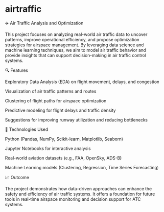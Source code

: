 # airtraffic

✈️ Air Traffic Analysis and Optimization

This project focuses on analyzing real-world air traffic data to uncover patterns, improve operational efficiency, and propose optimization strategies for airspace management. By leveraging data science and machine learning techniques, we aim to model air traffic behavior and provide insights that can support decision-making in air traffic control systems.

🔍 Features

Exploratory Data Analysis (EDA) on flight movement, delays, and congestion

Visualization of air traffic patterns and routes

Clustering of flight paths for airspace optimization

Predictive modeling for flight delays and traffic density

Suggestions for improving runway utilization and reducing bottlenecks

🧰 Technologies Used

Python (Pandas, NumPy, Scikit-learn, Matplotlib, Seaborn)

Jupyter Notebooks for interactive analysis

Real-world aviation datasets (e.g., FAA, OpenSky, ADS-B)

Machine Learning models (Clustering, Regression, Time Series Forecasting)

📈 Outcome

The project demonstrates how data-driven approaches can enhance the safety and efficiency of air traffic systems. It offers a foundation for future tools in real-time airspace monitoring and decision support for ATC systems.

